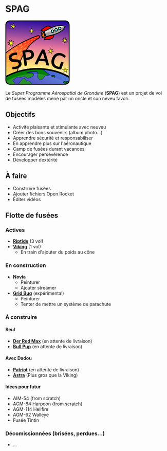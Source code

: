 # SPAG

![Super logo du SPAG!](https://raw.githubusercontent.com/enormandeau/SPAG/master/images/logo_spag/logo_spag_v03_small.png)

Le *Super Programme Aérospatial de Grondine* (**SPAG**) est un projet de vol
de fusées modèles mené par un oncle et son neveu favori.

## Objectifs

- Activité plaisante et stimulante avec neuveu
- Créer des bons souvenirs (album photo...)
- Apprendre sécurité et responsabiliser
- En apprendre plus sur l'aéronautique
- Camp de fusées durant vacances
- Encourager persévérence
- Développer dextérité

## À faire

- Construire fusées
- Ajouter fichiers Open Rocket
- Éditer vidéos

## Flotte de fusées

### Actives

- [**Riptide**](fusees/riptide.md) (3 vol)
- [**Viking**](fusees/viking.md) (1 vol)
  - En train d'ajouter du poids au cône

### En construction

- [**Novia**](fusees/novia.md)
  - Peinturer
  - Ajouter streamer
- [**Grid Bug**](fusees/grid_bug.md) (expérimental)
  - Peinturer
  - Tenter de mettre un système de parachute

### À construire

#### Seul

- [**Der Red Max**](fusees/der_red_max.md) (en attente de livraison)
- [**Bull Pup**](fusees/bull_pup.md) (en attente de livraison)

#### Avec Dadou

- [**Patriot**](fusees/patriot.md) (en attente de livraison)
- [**Astra**](fusees/astra.md) (Plus gros que la Viking)

#### Idées pour futur

  - AIM-54 (from scratch)
  - AGM-84 Harpoon (from scratch)
  - AGM-114 Hellfire
  - AGM-62 Walleye
  - Fusée Tintin

### Décomissionnées (brisées, perdues...)

- ...

